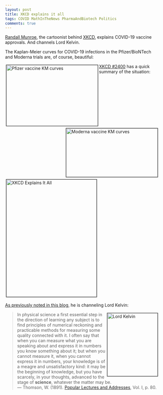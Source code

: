 ```yaml
---
layout: post
title: XKCD explains it all
tags: COVID MathInTheNews PharmaAndBiotech Politics
comments: true
---
```


[Randall Munroe](https://en.wikipedia.org/wiki/Randall_Munroe), the cartoonist behind 
[XKCD](https://xkcd.com/), explains COVID-19 vaccine approvals.  And channels Lord Kelvin.  

The Kaplan-Meier curves for COVID-19 infections in the Pfizer/BioNTech and Moderna trials
are, of course, beautiful:  

<img src="{{ site.baseurl }}/images/2020-12-08-beautiful-vaccines-case-rates.jpg" width="300" height="199" alt="Pfizer vaccine KM curves" title="Pfizer vaccine KM curves" style="float: left; margin: 3px 3px 3px 3px; border: 1px solid #000000;"/>
<img src="{{ site.baseurl }}/images/2020-12-15-beautiful-vaccines-2-survival-plot.jpg" width="300" height="159" alt="Moderna vaccine KM curves" title="Moderna vaccine KM curves" style="float: right; margin: 3px 3px 3px 3px; border: 1px solid #000000;"/>  

[XKCD #2400](https://xkcd.com/2400/) has a quick summary of the situation:  

<img src="{{ site.baseurl }}/images/2020-12-18-XKCD-explains-it-all.png" width="296" height="384" alt="XKCD Explains It All" title="XKCD Explains It All" style="float: center; margin: 3px 3px 3px 3px; border: 1px solid #000000;"/>

[As previously noted in this blog](https://www.someweekendreading.blog/Lord-Kelvin-on-quantitative-knowledge/),
he is channeling Lord Kelvin:  

<a href="https://upload.wikimedia.org/wikipedia/commons/thumb/a/a0/Lord_Kelvin_photograph.jpg/220px-Lord_Kelvin_photograph.jpg" target="_blank"><img src="https://upload.wikimedia.org/wikipedia/commons/thumb/a/a0/Lord_Kelvin_photograph.jpg/220px-Lord_Kelvin_photograph.jpg" width="165" height="206" alt="Lord Kelvin" title="Lord Kelvin" style="float: right; margin: 3px 3px 3px 3px; border: 1px solid #000000;"></a>
>In physical science a first essential step in the direction of learning any subject is to find principles of numerical reckoning and practicable methods for measuring some quality connected with it. I often say that when you can measure what you are speaking about and express it in numbers you know something about it; but when you cannot measure it, when you cannot express it in numbers, your knowledge is of a meagre and unsatisfactory kind: it may be the beginning of knowledge, but you have scarcely, in your thoughts, advanced to the stage of __science__, whatever the matter may be.  
&mdash; Thomson, W. (1891). [Popular Lectures and Addresses](https://www.google.com/books/edition/_/JcMKAAAAIAAJ?hl=en&gbpv=1&bsq=In%20physical%20science%20a%20first%20essential%20step), Vol. I, p. 80.  

